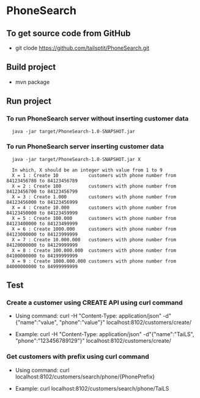 # PhoneSearch

## To get source code from  GitHub
  - git clode https://github.com/tailsptit/PhoneSearch.git

## Build project
  - mvn package
 
## Run project
  ### To run PhoneSearch server without inserting customer data
      java -jar target/PhoneSearch-1.0-SNAPSHOT.jar
  ### To run PhoneSearch server inserting customer data
      java -jar target/PhoneSearch-1.0-SNAPSHOT.jar X

      In which, X should be an integer with value from 1 to 9
      X = 1 : Create 10           customers with phone number from 84123456780 to 84123456789
      X = 2 : Create 100          customers with phone number from 84123456700 to 84123456799
      X = 3 : Create 1.000        customers with phone number from 84123456000 to 84123456999
      X = 4 : Create 10.000       customers with phone number from 84123450000 to 84123459999
      X = 5 : Create 100.000      customers with phone number from 84123400000 to 84123499999
      X = 6 : Create 1000.000     customers with phone number from 84123000000 to 84123999999
      X = 7 : Create 10.000.000   customers with phone number from 84120000000 to 84129999999
      X = 8 : Create 100.000.000  customers with phone number from 84100000000 to 84199999999
      X = 9 : Create 1000.000.000 customers with phone number from 84000000000 to 84999999999
      

## Test 
 ### Create a customer using CREATE API using curl command
   - Using command:
   curl -H "Content-Type: application/json" -d"{\"name\":\"value\", \"phone\":\"value\"}" localhost:8102/customers/create/

   - Example:
   curl -H "Content-Type: application/json" -d"{\"name\":\"TaiLS\", \"phone\":\"123456789129\"}" localhost:8102/customers/create/


### Get customers with prefix using curl command
  - Using command:
    curl localhost:8102/customers/search/phone/{PhonePrefix}
    
  - Example:
      curl localhost:8102/customers/search/phone/TaiLS

